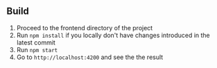 ## Build

1) Proceed to the frontend directory of the project
2) Run `npm install` if you locally don't have changes introduced in the latest commit
3) Run `npm start`
4) Go to `http://localhost:4200` and see the the result